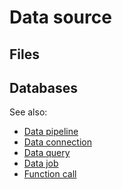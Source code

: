 <!-- TITLE: Data source -->
<!-- SUBTITLE: -->

# Data source

## Files
      
## Databases

See also:

  * [Data pipeline](data-pipeline.md)
  * [Data connection](data-connection.md)
  * [Data query](data-query.md)
  * [Data job](data-job.md)
  * [Function call](../overview/functions/function-call.md)
